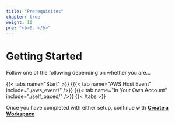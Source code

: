 ```yaml
---
title: "Prerequisites"
chapter: true
weight: 10
pre: "<b>0. </b>"
---
```


# Getting Started
Follow one of the following depending on whether you are...


{{< tabs name="Start" >}}
{{{< tab name="AWS Host Event" include="./aws_event/" />}}
{{{< tab name="In Your Own Account" include="./self_paced/" />}}
{{< /tabs >}}


Once you have completed with either setup, continue with [**Create a Workspace**](/prerequisites/workspace/)
